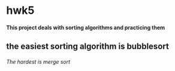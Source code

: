 # hwk5
#### This project deals with sorting algorithms and practicing them
## the easiest sorting algorithm is bubblesort
###### The hardest is merge sort
